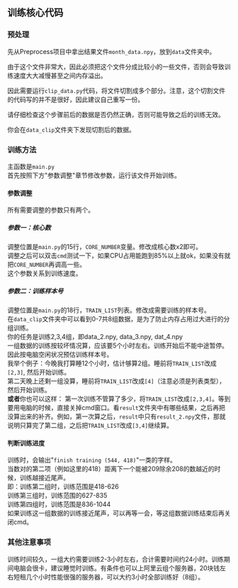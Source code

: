 ## 训练核心代码
### 预处理
先从Preprocess项目中拿出结果文件`month_data.npy`，放到`data`文件夹中。

由于这个文件非常大，因此必须把这个文件分成比较小的一些文件，否则会导致训练速度大大减慢甚至之间内存溢出。

因此需要运行`clip_data.py`代码，将文件切割成多个部分。注意，这个切割文件的代码写的并不是很好，因此建议自己重写一份。

请仔细检查这个步骤前后的数据是否仍然正确，否则可能导致之后的训练无效。

你会在`data_clip`文件夹下发现切割后的数据。

### 训练方法
主函数是`main.py`  
首先按照下方"参数调整"章节修改参数，运行该文件开始训练。

#### 参数调整
所有需要调整的参数只有两个。  
##### 参数一：核心数
调整位置是`main.py`的15行，`CORE_NUMBER`变量。修改成核心数x2即可。  
调整之后可以双击`cmd`测试一下，如果CPU占用能跑到85%以上就ok，如果没有就把`CORE_NUMBER`再调高一些。  
这个参数关系到训练速度。  

##### 参数二：训练样本号
调整位置是`main.py`的18行，`TRAIN_LIST`列表。修改成需要训练的样本号。  
在`data_clip`文件夹中可以看到0-7共8组数据，是为了防止内存占用过大进行的分组训练。  
你的任务是训练2,3,4组，即data_2.npy, data_3.npy, dat_4.npy  
一组数据的训练按较坏情况算，应该要5个小时左右。训练开始后不能中途暂停。因此按电脑空闲状况预估训练样本号。  
我举个例子：今晚我打算睡12个小时，估计够算2组。睡前将`TRAIN_LIST`改成`[2,3]`, 然后开始训练。  
第二天晚上还剩一组没算，睡前将`TRAIN_LIST`改成`[4]`（注意必须是列表类型），然后开始训练。  
**或者**你也可以这样：
第一次训练不管算了多少，将`TRAIN_LIST`改成`[2,3,4]`。等到要用电脑的时候，直接关掉cmd窗口。看`result`文件夹中有哪些结果，之后再把没算出来的补齐。例如，第一次算之后，`result`中只有`result_2.npy`文件，那就说明只算完了第二组，之后把`TRAIN_LIST`改成`[3,4]`继续算。

#### 判断训练进度
训练时，会输出"`finish training (544, 418)`"一类的字样。  
当数对的第二项（例如这里的418）距离下一个能被209除余208的数越近的时候，训练越接近尾声。  
即：训练第二组时，训练范围是418-626  
训练第三组时，训练范围的627-835  
训练第四组时，训练范围是836-1044  
如果训练这一组数据的训练接近尾声，可以再等一会，等这组数据训练结束后再关闭cmd。  



### 其他注意事项
训练时间较久，一组大约需要训练2-3小时左右，合计需要时间约24小时。训练期间电脑会很卡，建议睡觉时训练。有条件也可以上阿里云组个服务器，20块钱左右短租几个小时性能很强的服务器，可以大约3小时全部训练好（8组）。